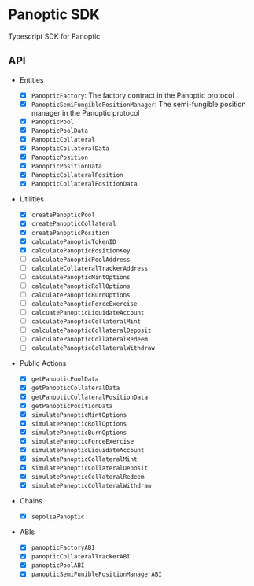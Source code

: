 # Panoptic SDK

Typescript SDK for Panoptic

## API

- Entities

  - [x] `PanopticFactory`: The factory contract in the Panoptic protocol
  - [x] `PanopticSemiFungiblePositionManager`: The semi-fungible position manager in the Panoptic protocol
  - [x] `PanopticPool`
  - [x] `PanopticPoolData`
  - [x] `PanopticCollateral`
  - [x] `PanopticCollateralData`
  - [x] `PanopticPosition`
  - [x] `PanopticPositionData`
  - [x] `PanopticCollateralPosition`
  - [x] `PanopticCollateralPositionData`

- Utilities

  - [x] `createPanopticPool`
  - [x] `createPanopticCollateral`
  - [x] `createPanopticPosition`
  - [x] `calculatePanopticTokenID`
  - [x] `calculatePanopticPositionKey`
  - [ ] `calculatePanopticPoolAddress`
  - [ ] `calculateCollateralTrackerAddress`
  - [ ] `calculatePanopticMintOptions`
  - [ ] `calculatePanopticRollOptions`
  - [ ] `calculatePanopticBurnOptions`
  - [ ] `calculatePanopticForceExercise`
  - [ ] `calcuatePanopticLiquidateAccount`
  - [ ] `calculatePanopticCollateralMint`
  - [ ] `calculatePanopticCollateralDeposit`
  - [ ] `calculatePanopticCollateralRedeem`
  - [ ] `calculatePanopticCollateralWithdraw`

- Public Actions

  - [x] `getPanopticPoolData`
  - [x] `getPanopticCollateralData`
  - [x] `getPanopticCollateralPositionData`
  - [x] `getPanopticPositionData`
  - [x] `simulatePanopticMintOptions`
  - [x] `simulatePanopticRollOptions`
  - [x] `simulatePanopticBurnOptions`
  - [x] `simulatePanopticForceExercise`
  - [x] `simulatePanopticLiquidateAccount`
  - [x] `simulatePanopticCollateralMint`
  - [x] `simulatePanopticCollateralDeposit`
  - [x] `simulatePanopticCollateralRedeem`
  - [x] `simulatePanopticCollateralWithdraw`

- Chains

  - [x] `sepoliaPanoptic`

- ABIs

  - [x] `panopticFactoryABI`
  - [x] `panopticCollateralTrackerABI`
  - [x] `panopticPoolABI`
  - [x] `panopticSemiFuniblePositionManagerABI`
